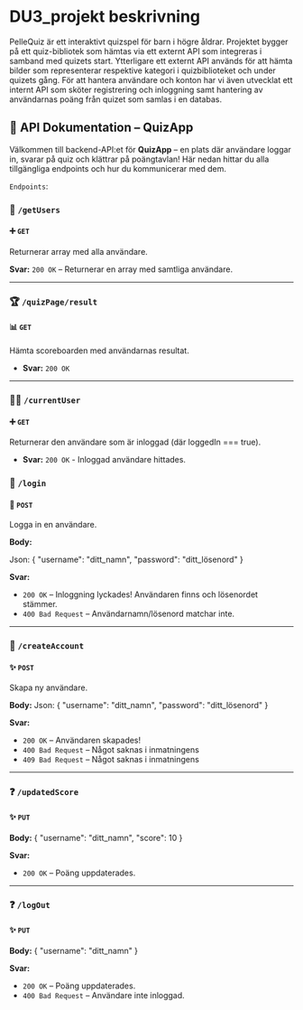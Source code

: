 # DU3_projekt beskrivning
PelleQuiz är ett interaktivt quizspel för barn i högre åldrar. Projektet bygger på ett quiz-bibliotek som hämtas via ett externt API som integreras i samband med quizets start. Ytterligare ett externt API används för att hämta bilder som representerar respektive kategori i quizbiblioteket och under quizets gång.
För att hantera användare och konton har vi även utvecklat ett internt API som sköter registrering och inloggning samt hantering av användarnas poäng från quizet som samlas i en databas. 

## 🧠 API Dokumentation – QuizApp

Välkommen till backend-API:et för **QuizApp** – en plats där användare loggar in, svarar på quiz och klättrar på poängtavlan! Här nedan hittar du alla tillgängliga endpoints och hur du kommunicerar med dem.

`Endpoints`:

### 🔐 `/getUsers`

#### ➕ `GET`

Returnerar array med alla användare.

**Svar:** `200 OK` – Returnerar en array med samtliga användare.

---

### 🏆 `/quizPage/result`

#### 📊 `GET`

Hämta scoreboarden med användarnas resultat.

- **Svar:** `200 OK`

---

### 🙎‍♂️ `/currentUser`

#### ➕ `GET`

Returnerar den användare som är inloggad (där loggedIn === true).

- **Svar:** `200 OK` - Inloggad användare hittades.

### 🔐 `/login`

#### 🔑 `POST`

Logga in en användare.

**Body:**

Json:
{
"username": "ditt_namn",
"password": "ditt_lösenord"
}

**Svar:**

- `200 OK` – Inloggning lyckades! Användaren finns och lösenordet stämmer.
- `400 Bad Request` – Användarnamn/lösenord matchar inte.
---

### 🔐 `/createAccount`

#### ✨ `POST`

Skapa ny användare.

**Body:**
Json:
{
"username": "ditt_namn",
"password": "ditt_lösenord"
}

**Svar:**

- `200 OK` – Användaren skapades!
- `400 Bad Request` – Något saknas i inmatningens
- `409 Bad Request` – Något saknas i inmatningens

---
### ❓ `/updatedScore`

#### ✨ `PUT`
**Body:**
{
"username": "ditt_namn",
"score": 10
}

**Svar:**
  - `200 OK` – Poäng uppdaterades.

---
### ❓ `/logOut`

#### ✨ `PUT`
**Body:**
{
"username": "ditt_namn"
}

**Svar:**
  - `200 OK` – Poäng uppdaterades.
  - `400 Bad Request` – Användare inte inloggad.



